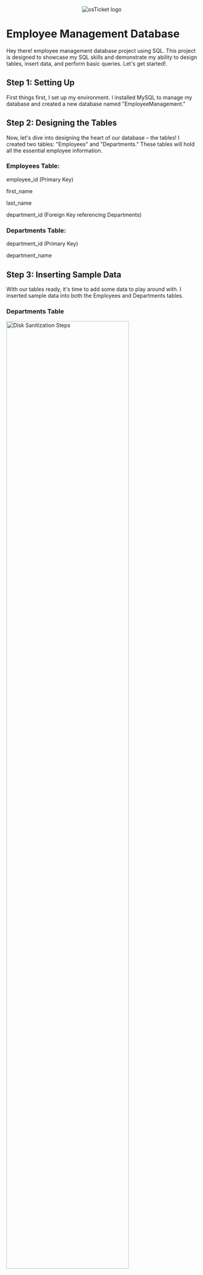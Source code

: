 <p align="center">
<img src="https://i.imgur.com/Clzj7Xs.png" alt="osTicket logo"/>
</p>

<h1>Employee Management Database</h1>
Hey there! employee management database project using SQL. This project is designed to showcase my SQL skills and demonstrate my ability to design tables, insert data, and perform basic queries. Let's get started!.<br />



<h2>Step 1: Setting Up</h2>

First things first, I set up my environment. I installed MySQL to manage my database and created a new database named "EmployeeManagement."

<h2>Step 2: Designing the Tables</h2>
<p>Now, let's dive into designing the heart of our database – the tables! I created two tables: "Employees" and "Departments." These tables will hold all the essential employee information. </p>

<h3>Employees Table:</h3>

<p>employee_id (Primary Key) </p>
<p>first_name </p>
<p>last_name </p>
<p>department_id (Foreign Key referencing Departments) </p>


<h3>Departments Table:</h3>

<p>department_id (Primary Key) </p>
<p>department_name </p>

<h2>Step 3: Inserting Sample Data</h2>
<p>
  With our tables ready, it's time to add some data to play around with. I inserted sample data into both the Employees and Departments tables.
</p>

<h3>Departments Table </h3>
<p>
<img src="https://i.imgur.com/n2cf6t2.png" height="80%" width="80%" alt="Disk Sanitization Steps"/>
</p>
</p>

 
<h3>Employees Table: </h3>
<p>
<img src="https://imgur.com/a/6p7Pj6m.png height="80%" width="80%" alt="Disk Sanitization Steps"/>
</p>

<h2>Step 4: Performing Basic Queries</h2>
Now, let's have some fun querying our database!

<h3>Retrieve Employee Info:</h3>
<p>
<img src="https://imgur.com/a/8j1klUf.png height="80%" width="80%" alt="Disk Sanitization Steps"/>
</p>

<h3>Count Employees per Department:</h3>
<img src="[https://imgur.com/a/8j1klUf.png](https://imgur.com/a/fDJ4nya) height="80%" width="80%" alt="Disk Sanitization Steps"/>
